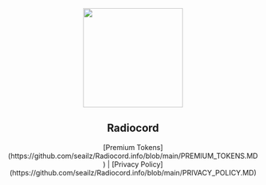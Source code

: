 <div align="center">
  <img src="https://user-images.githubusercontent.com/81972974/201009809-be816230-79ee-495c-bbc5-1a3c6b69f57f.png" width="200" height="200">
  <p>
    <b><h2>Radiocord</h2></b>
  <p>[Premium Tokens](https://github.com/seailz/Radiocord.info/blob/main/PREMIUM_TOKENS.MD) | [Privacy Policy](https://github.com/seailz/Radiocord.info/blob/main/PRIVACY_POLICY.MD)
 </div>
